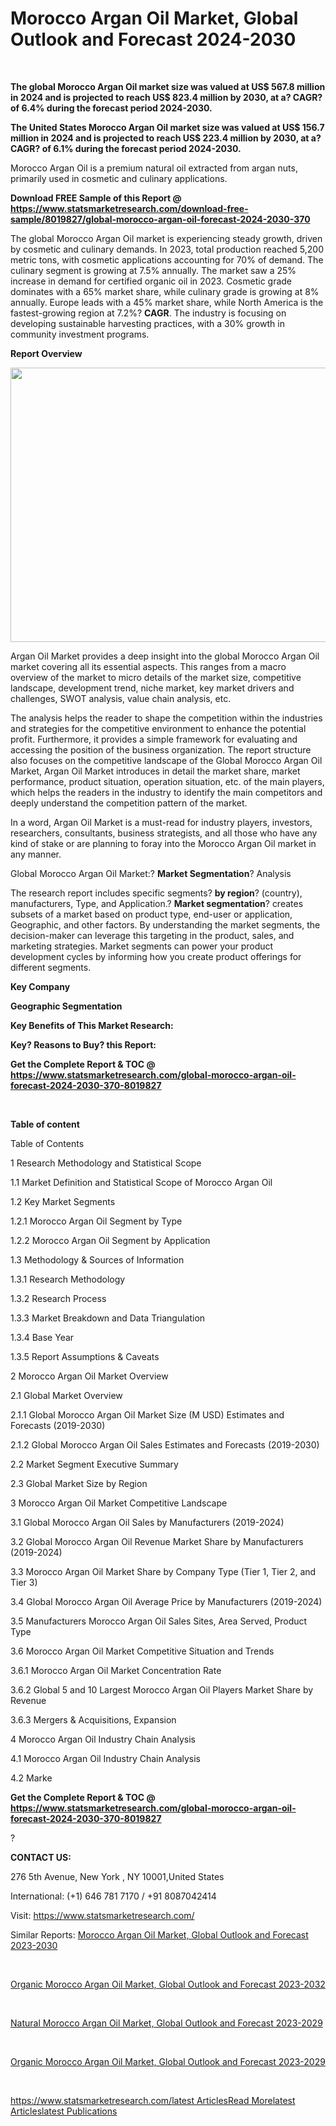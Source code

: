 <h1>Morocco Argan Oil Market, Global Outlook and Forecast 2024-2030</h1><br/><p><strong>The global Morocco Argan Oil market size was valued at US$ 567.8 million in 2024 and is projected to reach US$ 823.4 million by 2030, at a? <strong>CAGR</strong>? of 6.4% during the forecast period 2024-2030.</strong></p>
 
 
 
 <p><strong>The United States Morocco Argan Oil market size was valued at US$ 156.7 million in 2024 and is projected to reach US$ 223.4 million by 2030, at a? <strong>CAGR</strong>? of 6.1% during the forecast period 2024-2030.</strong></p>
 
 
 
 <p>Morocco Argan Oil is a premium natural oil extracted from argan nuts, primarily used in cosmetic and culinary applications.</p>
 
 
 
 <p><strong>Download FREE Sample of this Report @ <a href="https://www.statsmarketresearch.com/download-free-sample/8019827/global-morocco-argan-oil-forecast-2024-2030-370">https://www.statsmarketresearch.com/download-free-sample/8019827/global-morocco-argan-oil-forecast-2024-2030-370</a></strong></p>
 
 
 
 <p>The global Morocco Argan Oil market is experiencing steady growth, driven by cosmetic and culinary demands. In 2023, total production reached 5,200 metric tons, with cosmetic applications accounting for 70% of demand. The culinary segment is growing at 7.5% annually. The market saw a 25% increase in demand for certified organic oil in 2023. Cosmetic grade dominates with a 65% market share, while culinary grade is growing at 8% annually. Europe leads with a 45% market share, while North America is the fastest-growing region at 7.2%? <strong><strong>CAGR</strong></strong>. The industry is focusing on developing sustainable harvesting practices, with a 30% growth in community investment programs.</p>
 
 
 
 <p><strong>Report Overview</strong></p>
 
 
 
 <p><strong><img alt="" src="https://www.grandresearchstore.com/assets/report-images/MoroccoArganOilMarket.png" style="width: 731px; height: 439px;" /></strong></p>
 
 
 
 <p>Argan Oil Market provides a deep insight into the global Morocco Argan Oil market covering all its essential aspects. This ranges from a macro overview of the market to micro details of the market size, competitive landscape, development trend, niche market, key market drivers and challenges, SWOT analysis, value chain analysis, etc.</p>
 
 
 
 <p>The analysis helps the reader to shape the competition within the industries and strategies for the competitive environment to enhance the potential profit. Furthermore, it provides a simple framework for evaluating and accessing the position of the business organization. The report structure also focuses on the competitive landscape of the Global Morocco Argan Oil Market, Argan Oil Market introduces in detail the market share, market performance, product situation, operation situation, etc. of the main players, which helps the readers in the industry to identify the main competitors and deeply understand the competition pattern of the market.</p>
 
 
 
 <p>In a word, Argan Oil Market is a must-read for industry players, investors, researchers, consultants, business strategists, and all those who have any kind of stake or are planning to foray into the Morocco Argan Oil market in any manner.</p>
 
 
 
 <p>Global Morocco Argan Oil Market:? <strong>Market Segmentation</strong>? Analysis</p>
 
 
 
 <p>The research report includes specific segments? <strong>by region</strong>? (country), manufacturers, Type, and Application.? <strong>Market segmentation</strong>? creates subsets of a market based on product type, end-user or application, Geographic, and other factors. By understanding the market segments, the decision-maker can leverage this targeting in the product, sales, and marketing strategies. Market segments can power your product development cycles by informing how you create product offerings for different segments.</p>
 
 
 
 <p><strong>Key Company</strong></p>
 
 
 
 <p><strong>Geographic Segmentation</strong></p>
 
 
 
 <p><strong>Key Benefits of This Market Research:</strong></p>
 
 
 
 <p><strong>Key? <strong>Reasons to Buy</strong>? this Report:</strong></p>
 
 
 
 <div><b>Get the Complete Report & TOC @ <a href="https://www.statsmarketresearch.com/global-morocco-argan-oil-forecast-2024-2030-370-8019827">https://www.statsmarketresearch.com/global-morocco-argan-oil-forecast-2024-2030-370-8019827</a></b></div>
 
 
 
 <p><br />
 
 <b>Table of content</b></p>
 
 
 
 <p>Table of Contents<br />
 
 1 Research Methodology and Statistical Scope<br />
 
 1.1 Market Definition and Statistical Scope of Morocco Argan Oil<br />
 
 1.2 Key Market Segments<br />
 
 1.2.1 Morocco Argan Oil Segment by Type<br />
 
 1.2.2 Morocco Argan Oil Segment by Application<br />
 
 1.3 Methodology & Sources of Information<br />
 
 1.3.1 Research Methodology<br />
 
 1.3.2 Research Process<br />
 
 1.3.3 Market Breakdown and Data Triangulation<br />
 
 1.3.4 Base Year<br />
 
 1.3.5 Report Assumptions & Caveats<br />
 
 2 Morocco Argan Oil Market Overview<br />
 
 2.1 Global Market Overview<br />
 
 2.1.1 Global Morocco Argan Oil Market Size (M USD) Estimates and Forecasts (2019-2030)<br />
 
 2.1.2 Global Morocco Argan Oil Sales Estimates and Forecasts (2019-2030)<br />
 
 2.2 Market Segment Executive Summary<br />
 
 2.3 Global Market Size by Region<br />
 
 3 Morocco Argan Oil Market Competitive Landscape<br />
 
 3.1 Global Morocco Argan Oil Sales by Manufacturers (2019-2024)<br />
 
 3.2 Global Morocco Argan Oil Revenue Market Share by Manufacturers (2019-2024)<br />
 
 3.3 Morocco Argan Oil Market Share by Company Type (Tier 1, Tier 2, and Tier 3)<br />
 
 3.4 Global Morocco Argan Oil Average Price by Manufacturers (2019-2024)<br />
 
 3.5 Manufacturers Morocco Argan Oil Sales Sites, Area Served, Product Type<br />
 
 3.6 Morocco Argan Oil Market Competitive Situation and Trends<br />
 
 3.6.1 Morocco Argan Oil Market Concentration Rate<br />
 
 3.6.2 Global 5 and 10 Largest Morocco Argan Oil Players Market Share by Revenue<br />
 
 3.6.3 Mergers & Acquisitions, Expansion<br />
 
 4 Morocco Argan Oil Industry Chain Analysis<br />
 
 4.1 Morocco Argan Oil Industry Chain Analysis<br />
 
 4.2 Marke</p>
 
 
 
 <div><b>Get the Complete Report & TOC @ <a href="https://www.statsmarketresearch.com/global-morocco-argan-oil-forecast-2024-2030-370-8019827">https://www.statsmarketresearch.com/global-morocco-argan-oil-forecast-2024-2030-370-8019827</a></b></div>
 
 
 
 <p>? </p>
 
 
 
 <p><b>CONTACT US:</b><br />
 
 276 5th Avenue, New York , NY 10001,United States<br />
 
 International: (+1) 646 781 7170 / +91 8087042414<br />
 
 Visit: <a href="https://www.statsmarketresearch.com/">https://www.statsmarketresearch.com/</a><br />
 
 Similar Reports: <a href="https://www.statsmarketresearch.com/global-morocco-argan-oil-forecast-2024-2030-370-8019827">Morocco Argan Oil Market, Global Outlook and Forecast 2023-2030</a><br />
 
 <br />
 
 <a href="https://www.statsmarketresearch.com/global-morocco-argan-oil-forecast-2024-2030-370-8019827">Organic Morocco Argan Oil Market, Global Outlook and Forecast 2023-2032</a><br />
 
 <br />
 
 <a href="https://www.statsmarketresearch.com/global-morocco-argan-oil-forecast-2024-2030-370-8019827">Natural Morocco Argan Oil Market, Global Outlook and Forecast 2023-2029</a><br />
 
 <br />
 
 <a href="https://www.statsmarketresearch.com/global-morocco-argan-oil-forecast-2024-2030-370-8019827">Organic Morocco Argan Oil Market, Global Outlook and Forecast 2023-2029</a><br />
 
 <br />
 
 <a href="https://gyeongbokgung.com">https://www.statsmarketresearch.com/</a><a href="https://hallyeomaritime.com">latest Articles</a><a href="https://jingwansa.com">Read More</a><a href="https://nguoiviet.jp/">latest Articles</a><a href="https://www.intelmarketresearch.com/">latest Publications</a></p>